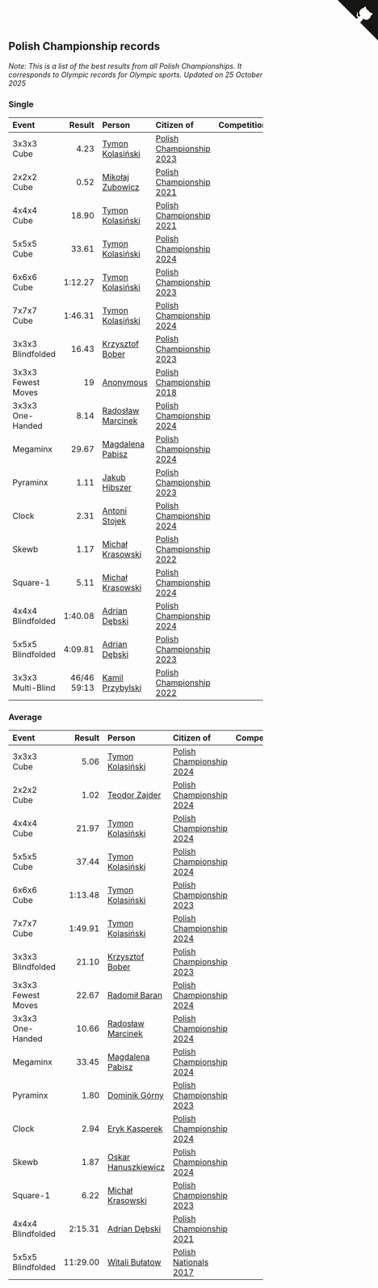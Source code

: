 ## Polish Championship records

*Note: This is a list of the best results from all Polish Championships. It corresponds to Olympic records for Olympic sports.*
*Updated on 25 October 2025*


### Single

| Event | Result | Person | Citizen of | Competition |
| :--- | ---: | :--- | :--- | :--- |
| 3x3x3 Cube | 4.23 | [Tymon Kolasiński](https://www.worldcubeassociation.org/persons/2016KOLA02) | [Polish Championship 2023](https://www.worldcubeassociation.org/competitions/PolishChampionship2023) |
| 2x2x2 Cube | 0.52 | [Mikołaj Zubowicz](https://www.worldcubeassociation.org/persons/2015ZUBO01) | [Polish Championship 2021](https://www.worldcubeassociation.org/competitions/PolishChampionship2021) |
| 4x4x4 Cube | 18.90 | [Tymon Kolasiński](https://www.worldcubeassociation.org/persons/2016KOLA02) | [Polish Championship 2021](https://www.worldcubeassociation.org/competitions/PolishChampionship2021) |
| 5x5x5 Cube | 33.61 | [Tymon Kolasiński](https://www.worldcubeassociation.org/persons/2016KOLA02) | [Polish Championship 2024](https://www.worldcubeassociation.org/competitions/PolishChampionship2024) |
| 6x6x6 Cube | 1:12.27 | [Tymon Kolasiński](https://www.worldcubeassociation.org/persons/2016KOLA02) | [Polish Championship 2023](https://www.worldcubeassociation.org/competitions/PolishChampionship2023) |
| 7x7x7 Cube | 1:46.31 | [Tymon Kolasiński](https://www.worldcubeassociation.org/persons/2016KOLA02) | [Polish Championship 2024](https://www.worldcubeassociation.org/competitions/PolishChampionship2024) |
| 3x3x3 Blindfolded | 16.43 | [Krzysztof Bober](https://www.worldcubeassociation.org/persons/2013BOBE01) | [Polish Championship 2023](https://www.worldcubeassociation.org/competitions/PolishChampionship2023) |
| 3x3x3 Fewest Moves | 19 | [Anonymous](https://www.worldcubeassociation.org/persons/2017ANON13) | [Polish Championship 2018](https://www.worldcubeassociation.org/competitions/PolishChampionship2018) |
| 3x3x3 One-Handed | 8.14 | [Radosław Marcinek](https://www.worldcubeassociation.org/persons/2022MARC05) | [Polish Championship 2024](https://www.worldcubeassociation.org/competitions/PolishChampionship2024) |
| Megaminx | 29.67 | [Magdalena Pabisz](https://www.worldcubeassociation.org/persons/2017PABI01) | [Polish Championship 2024](https://www.worldcubeassociation.org/competitions/PolishChampionship2024) |
| Pyraminx | 1.11 | [Jakub Hibszer](https://www.worldcubeassociation.org/persons/2018HIBS01) | [Polish Championship 2023](https://www.worldcubeassociation.org/competitions/PolishChampionship2023) |
| Clock | 2.31 | [Antoni Stojek](https://www.worldcubeassociation.org/persons/2022STOJ03) | [Polish Championship 2024](https://www.worldcubeassociation.org/competitions/PolishChampionship2024) |
| Skewb | 1.17 | [Michał Krasowski](https://www.worldcubeassociation.org/persons/2013KRAS02) | [Polish Championship 2022](https://www.worldcubeassociation.org/competitions/PolishChampionship2022) |
| Square-1 | 5.11 | [Michał Krasowski](https://www.worldcubeassociation.org/persons/2013KRAS02) | [Polish Championship 2024](https://www.worldcubeassociation.org/competitions/PolishChampionship2024) |
| 4x4x4 Blindfolded | 1:40.08 | [Adrian Dębski](https://www.worldcubeassociation.org/persons/2017DEBS01) | [Polish Championship 2024](https://www.worldcubeassociation.org/competitions/PolishChampionship2024) |
| 5x5x5 Blindfolded | 4:09.81 | [Adrian Dębski](https://www.worldcubeassociation.org/persons/2017DEBS01) | [Polish Championship 2023](https://www.worldcubeassociation.org/competitions/PolishChampionship2023) |
| 3x3x3 Multi-Blind | 46/46 59:13 | [Kamil Przybylski](https://www.worldcubeassociation.org/persons/2016PRZY01) | [Polish Championship 2022](https://www.worldcubeassociation.org/competitions/PolishChampionship2022) |

### Average

| Event | Result | Person | Citizen of | Competition |
| :--- | ---: | :--- | :--- | :--- |
| 3x3x3 Cube | 5.06 | [Tymon Kolasiński](https://www.worldcubeassociation.org/persons/2016KOLA02) | [Polish Championship 2024](https://www.worldcubeassociation.org/competitions/PolishChampionship2024) |
| 2x2x2 Cube | 1.02 | [Teodor Zajder](https://www.worldcubeassociation.org/persons/2021ZAJD03) | [Polish Championship 2024](https://www.worldcubeassociation.org/competitions/PolishChampionship2024) |
| 4x4x4 Cube | 21.97 | [Tymon Kolasiński](https://www.worldcubeassociation.org/persons/2016KOLA02) | [Polish Championship 2024](https://www.worldcubeassociation.org/competitions/PolishChampionship2024) |
| 5x5x5 Cube | 37.44 | [Tymon Kolasiński](https://www.worldcubeassociation.org/persons/2016KOLA02) | [Polish Championship 2024](https://www.worldcubeassociation.org/competitions/PolishChampionship2024) |
| 6x6x6 Cube | 1:13.48 | [Tymon Kolasiński](https://www.worldcubeassociation.org/persons/2016KOLA02) | [Polish Championship 2023](https://www.worldcubeassociation.org/competitions/PolishChampionship2023) |
| 7x7x7 Cube | 1:49.91 | [Tymon Kolasiński](https://www.worldcubeassociation.org/persons/2016KOLA02) | [Polish Championship 2024](https://www.worldcubeassociation.org/competitions/PolishChampionship2024) |
| 3x3x3 Blindfolded | 21.10 | [Krzysztof Bober](https://www.worldcubeassociation.org/persons/2013BOBE01) | [Polish Championship 2023](https://www.worldcubeassociation.org/competitions/PolishChampionship2023) |
| 3x3x3 Fewest Moves | 22.67 | [Radomił Baran](https://www.worldcubeassociation.org/persons/2020BARA02) | [Polish Championship 2024](https://www.worldcubeassociation.org/competitions/PolishChampionship2024) |
| 3x3x3 One-Handed | 10.66 | [Radosław Marcinek](https://www.worldcubeassociation.org/persons/2022MARC05) | [Polish Championship 2024](https://www.worldcubeassociation.org/competitions/PolishChampionship2024) |
| Megaminx | 33.45 | [Magdalena Pabisz](https://www.worldcubeassociation.org/persons/2017PABI01) | [Polish Championship 2024](https://www.worldcubeassociation.org/competitions/PolishChampionship2024) |
| Pyraminx | 1.80 | [Dominik Górny](https://www.worldcubeassociation.org/persons/2015GORN01) | [Polish Championship 2023](https://www.worldcubeassociation.org/competitions/PolishChampionship2023) |
| Clock | 2.94 | [Eryk Kasperek](https://www.worldcubeassociation.org/persons/2021KASP01) | [Polish Championship 2024](https://www.worldcubeassociation.org/competitions/PolishChampionship2024) |
| Skewb | 1.87 | [Oskar Hanuszkiewicz](https://www.worldcubeassociation.org/persons/2018HANU02) | [Polish Championship 2024](https://www.worldcubeassociation.org/competitions/PolishChampionship2024) |
| Square-1 | 6.22 | [Michał Krasowski](https://www.worldcubeassociation.org/persons/2013KRAS02) | [Polish Championship 2023](https://www.worldcubeassociation.org/competitions/PolishChampionship2023) |
| 4x4x4 Blindfolded | 2:15.31 | [Adrian Dębski](https://www.worldcubeassociation.org/persons/2017DEBS01) | [Polish Championship 2021](https://www.worldcubeassociation.org/competitions/PolishChampionship2021) |
| 5x5x5 Blindfolded | 11:29.00 | [Witali Bułatow](https://www.worldcubeassociation.org/persons/2015BUAT01) | [Polish Nationals 2017](https://www.worldcubeassociation.org/competitions/PolishNationals2017) |


<a href="https://github.com/maxidragon/wca_statistics_pl" class="github-corner" aria-label="View source on Github"><svg width="80" height="80" viewBox="0 0 250 250" style="fill:#151513; color:#fff; position: absolute; top: 0; border: 0; right: 0;" aria-hidden="true"><path d="M0,0 L115,115 L130,115 L142,142 L250,250 L250,0 Z"></path><path d="M128.3,109.0 C113.8,99.7 119.0,89.6 119.0,89.6 C122.0,82.7 120.5,78.6 120.5,78.6 C119.2,72.0 123.4,76.3 123.4,76.3 C127.3,80.9 125.5,87.3 125.5,87.3 C122.9,97.6 130.6,101.9 134.4,103.2" fill="currentColor" style="transform-origin: 130px 106px;" class="octo-arm"></path><path d="M115.0,115.0 C114.9,115.1 118.7,116.5 119.8,115.4 L133.7,101.6 C136.9,99.2 139.9,98.4 142.2,98.6 C133.8,88.0 127.5,74.4 143.8,58.0 C148.5,53.4 154.0,51.2 159.7,51.0 C160.3,49.4 163.2,43.6 171.4,40.1 C171.4,40.1 176.1,42.5 178.8,56.2 C183.1,58.6 187.2,61.8 190.9,65.4 C194.5,69.0 197.7,73.2 200.1,77.6 C213.8,80.2 216.3,84.9 216.3,84.9 C212.7,93.1 206.9,96.0 205.4,96.6 C205.1,102.4 203.0,107.8 198.3,112.5 C181.9,128.9 168.3,122.5 157.7,114.1 C157.9,116.9 156.7,120.9 152.7,124.9 L141.0,136.5 C139.8,137.7 141.6,141.9 141.8,141.8 Z" fill="currentColor" class="octo-body"></path></svg></a><style>.github-corner:hover .octo-arm{animation:octocat-wave 560ms ease-in-out}@keyframes octocat-wave{0%,100%{transform:rotate(0)}20%,60%{transform:rotate(-25deg)}40%,80%{transform:rotate(10deg)}}@media (max-width:500px){.github-corner:hover .octo-arm{animation:none}.github-corner .octo-arm{animation:octocat-wave 560ms ease-in-out}}</style>
